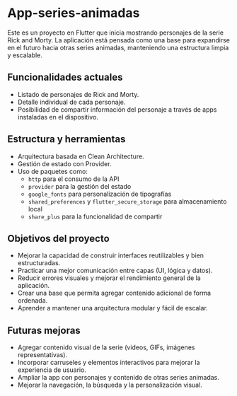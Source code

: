 # App-series-animadas

Este es un proyecto en Flutter que inicia mostrando personajes de la serie Rick and Morty. La aplicación está pensada como una base para expandirse en el futuro hacia otras series animadas, manteniendo una estructura limpia y escalable.

## Funcionalidades actuales

- Listado de personajes de Rick and Morty.
- Detalle individual de cada personaje.
- Posibilidad de compartir información del personaje a través de apps instaladas en el dispositivo.

## Estructura y herramientas

- Arquitectura basada en Clean Architecture.
- Gestión de estado con Provider.
- Uso de paquetes como:
  - `http` para el consumo de la API
  - `provider` para la gestión del estado
  - `google_fonts` para personalización de tipografías
  - `shared_preferences` y `flutter_secure_storage` para almacenamiento local
  - `share_plus` para la funcionalidad de compartir

## Objetivos del proyecto

- Mejorar la capacidad de construir interfaces reutilizables y bien estructuradas.
- Practicar una mejor comunicación entre capas (UI, lógica y datos).
- Reducir errores visuales y mejorar el rendimiento general de la aplicación.
- Crear una base que permita agregar contenido adicional de forma ordenada.
- Aprender a mantener una arquitectura modular y fácil de escalar.

## Futuras mejoras

- Agregar contenido visual de la serie (videos, GIFs, imágenes representativas).
- Incorporar carruseles y elementos interactivos para mejorar la experiencia de usuario.
- Ampliar la app con personajes y contenido de otras series animadas.
- Mejorar la navegación, la búsqueda y la personalización visual.
